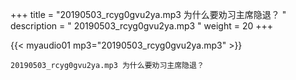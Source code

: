 +++
title = "20190503_rcyg0gvu2ya.mp3 为什么要劝习主席隐退？ "
description = " 20190503_rcyg0gvu2ya.mp3 "
weight = 20
+++

{{< myaudio01 mp3="20190503_rcyg0gvu2ya.mp3" >}}

    20190503_rcyg0gvu2ya.mp3 为什么要劝习主席隐退？ 
